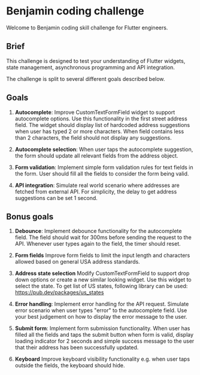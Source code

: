 # Benjamin coding challenge

Welcome to Benjamin coding skill challenge for Flutter engineers.

## Brief

This challenge is designed to test your  understanding of Flutter widgets,
state management, asynchronous programming and API integration.

The challenge is split to several different goals described below.

## Goals

1. **Autocomplete**: Improve CustomTextFormField widget to support autocomplete options. 
   Use this functionality in the first street address field. The widget should display
   list of hardcoded address suggestions when user has typed 2 or more characters.
   When field contains less than 2 characters, the field should not display any suggestions.

2. **Autocomplete selection**: When user taps the autocomplete suggestion, the form should
   update all relevant fields from the address object.

3. **Form validation**: Implement simple form validation rules for text fields in the form.
   User should fill all the fields to consider the form being valid.

4. **API integration**: Simulate real world scenario where addresses are fetched from
   external API. For simplicity, the delay to get address suggestions can be set 1 second.

## Bonus goals

1. **Debounce**: Implement debounce functionality for the autocomplete field. The field
   should wait for 300ms before sending the request to the API. Whenever user types again
   to the field, the timer should reset.

2. **Form fields** Improve form fields to limit the input length and characters allowed
   based on general USA address standards.

3. **Address state selection** Modify CustomTextFormField to support drop down options or
   create a new similar looking widget. Use this widget to select the state. To get list of
   US states, following library can be used: https://pub.dev/packages/us_states

4. **Error handling**: Implement error handling for the API request. Simulate error
   scenario when user types "error" to the autocomplete field. Use your best judgement on
   how to display the error message to the user.

5. **Submit form**: Implement form submission functionality. When user has filled all the
   fields and taps the submit button when form is valid, display loading indicator for 2 seconds
   and simple success message to the user that their address has been successfully updated.

6. **Keyboard** Improve keyboard visibility functionality e.g. when user taps outside the fields, 
   the keyboard should hide.